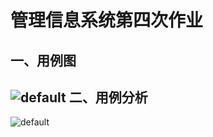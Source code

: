 管理信息系统第四次作业
====================
一、用例图
---------
![default](https://cloud.githubusercontent.com/assets/16081097/19617595/3eb1ee84-9867-11e6-81e7-272a2849d133.png)
二、用例分析
-----------
![default](https://cloud.githubusercontent.com/assets/16081097/19617597/455c114c-9867-11e6-9a69-737bd1201606.png)
